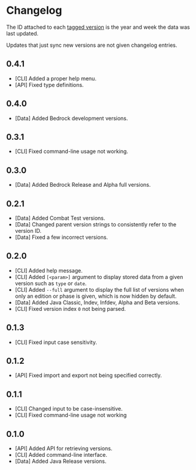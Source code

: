 # Changelog

The ID attached to each [tagged version](https://github.com/Nixinova/Minecraft-Versions/tags) is the year and week the data was last updated.

Updates that just sync new versions are not given changelog entries.

## 0.4.1
- [CLI] Added a proper help menu.
- [API] Fixed type definitions.

## 0.4.0
- [Data] Added Bedrock development versions.

## 0.3.1
- [CLI] Fixed command-line usage not working.

## 0.3.0
- [Data] Added Bedrock Release and Alpha full versions.

## 0.2.1
- [Data] Added Combat Test versions.
- [Data] Changed parent version strings to consistently refer to the version ID.
- [Data] Fixed a few incorrect versions.

## 0.2.0
- [CLI] Added help message.
- [CLI] Added `[<param>]` argument to display stored data from a given version such as `type` or `date`.
- [CLI] Added `--full` argument to display the full list of versions when only an edition or phase is given, which is now hidden by default.
- [Data] Added Java Classic, Indev, Infdev, Alpha and Beta versions.
- [CLI] Fixed version index `0` not being parsed.

## 0.1.3
- [CLI] Fixed input case sensitivity.

## 0.1.2
- [API] Fixed import and export not being specified correctly.

## 0.1.1
- [CLI] Changed input to be case-insensitive.
- [CLI] Fixed command-line usage not working

## 0.1.0
- [API] Added API for retrieving versions.
- [CLI] Added command-line interface.
- [Data] Added Java Release versions.
